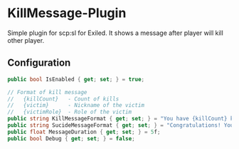 # KillMessage-Plugin
Simple plugin for scp:sl for Exiled. It shows a message after player will kill other player.

## Configuration
```cs
public bool IsEnabled { get; set; } = true;

// Format of kill message
//   {killCount}   - Count of kills
//   {victim}      - Nickname of the victim
//   {victimRole}  - Role of the victim
public string KillMessageFormat { get; set; } = "You have {killCount} kills. You killed {victim} ({victimRole}).";
public string SucideMessageFormat { get; set; } = "Congratulations! You killed yourself!";
public float MessageDuration { get; set; } = 5f;
public bool Debug { get; set; } = false;
```
